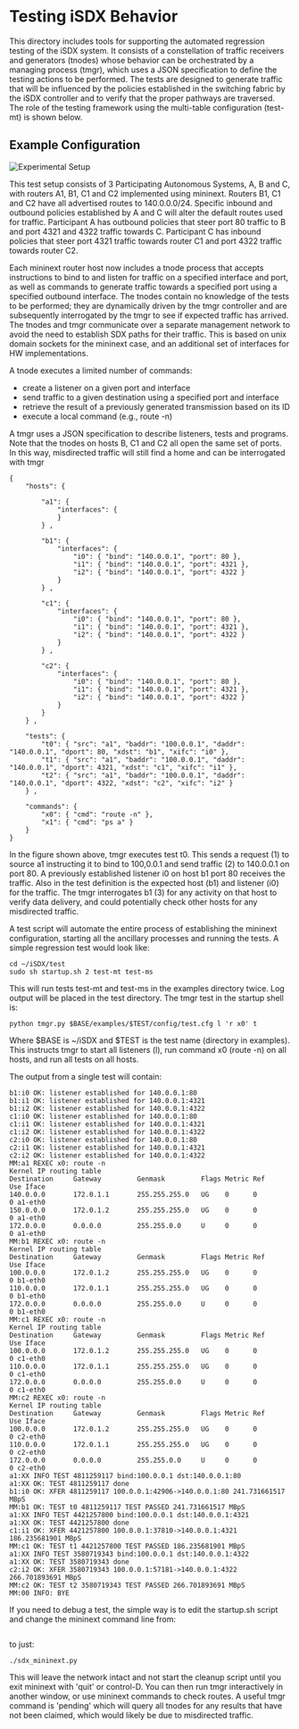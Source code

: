 # Testing iSDX Behavior

This directory includes tools for supporting the automated regression testing of the iSDX system.
It consists of a constellation of traffic receivers and generators (tnodes) whose behavior can be orchestrated by a managing process (tmgr), which uses a JSON specification to define the testing actions to be performed.
The tests are designed to generate traffic that will be influenced by the policies established in the switching fabric by the iSDX controller and to verify that the proper pathways are traversed.
The role of the testing framework using the multi-table configuration (test-mt) is shown below.

## Example Configuration 
![Experimental Setup](https://docs.google.com/drawings/d/1Hw2UdhdyfINE-BmS8xSCfEND3ZxkIzhgMoLKK9yb4Fc/pub?w=960&h=720)

This test setup consists of 3 Participating Autonomous Systems, A, B and C, with routers A1, B1, C1 and C2 implemented using mininext.
Routers B1, C1 and C2 have all advertised routes to 140.0.0.0/24.
Specific inbound and outbound policies established by A and C will alter the default routes used for traffic.
Participant A has outbound policies that steer port 80 traffic to B and port 4321 and 4322 traffic towards C.
Participant C has inbound policies that steer port 4321 traffic towards router C1 and port 4322 traffic towards router C2.

Each mininext router host now includes a tnode process that accepts instructions to bind to and listen for traffic on a specified interface and port, as well as commands to generate traffic towards a specified port using a specified outbound interface.
The tnodes contain no knowledge of the tests to be performed; they are dynamically driven by the tmgr controller and are subsequently interrogated by the tmgr to see if expected traffic has arrived.
The tnodes and tmgr communicate over a separate management network to avoid the need to establish SDX paths for their traffic.  This is based on unix domain sockets for the mininext case, and an additional set of interfaces for HW implementations.

A tnode executes a limited number of commands:
- create a listener on a given port and interface
- send traffic to a given destination using a specified port and interface
- retrieve the result of a previously generated transmission based on its ID
- execute a local command (e.g., route -n)

A tmgr uses a JSON specification to describe listeners, tests and programs.
Note that the tnodes on hosts B, C1 and C2 all open the same set of ports.
In this way, misdirected traffic will still find a home and can be interrogated with tmgr

```
{
	"hosts": {
	
		"a1": {
			"interfaces": {
	    	}
		} ,
		
		"b1": {
			"interfaces": {
	     		"i0": { "bind": "140.0.0.1", "port": 80 },
				"i1": { "bind": "140.0.0.1", "port": 4321 },
				"i2": { "bind": "140.0.0.1", "port": 4322 }
	    	}
		} ,
		
		"c1": {
			"interfaces": {
	     		"i0": { "bind": "140.0.0.1", "port": 80 },
				"i1": { "bind": "140.0.0.1", "port": 4321 },
				"i2": { "bind": "140.0.0.1", "port": 4322 }
	    	}
		} ,
		
		"c2": {
			"interfaces": {
	     		"i0": { "bind": "140.0.0.1", "port": 80 },
				"i1": { "bind": "140.0.0.1", "port": 4321 },
				"i2": { "bind": "140.0.0.1", "port": 4322 }
	    	}
		}
	} ,
	
	"tests": {
		"t0": { "src": "a1", "baddr": "100.0.0.1", "daddr": "140.0.0.1", "dport": 80, "xdst": "b1", "xifc": "i0" },
		"t1": { "src": "a1", "baddr": "100.0.0.1", "daddr": "140.0.0.1", "dport": 4321, "xdst": "c1", "xifc": "i1" },
		"t2": { "src": "a1", "baddr": "100.0.0.1", "daddr": "140.0.0.1", "dport": 4322, "xdst": "c2", "xifc": "i2" }
	} ,
	
	"commands": {
		"x0": { "cmd": "route -n" },
		"x1": { "cmd": "ps a" }	
	}
}
```

In the figure shown above, tmgr executes test t0.  This sends a request (1) to source a1 instructing it to bind to 100,0.0.1 and send traffic (2) to 140.0.0.1 on port 80.
A previously established listener i0 on host b1 port 80 receives the traffic.
Also in the test definition is the expected host (b1) and listener (i0) for the traffic.
The tmgr interrogates b1 (3) for any activity on that host to verify data delivery, and could potentially check other hosts for any misdirected traffic.

A test script will automate the entire process of establishing the mininext configuration, starting all the ancillary processes and running the tests.
A simple regression test would look like:
```
cd ~/iSDX/test
sudo sh startup.sh 2 test-mt test-ms
```
This will run tests test-mt and test-ms in the examples directory twice.
Log output will be placed in the test directory.
The tmgr test in the startup shell is:
```
python tmgr.py $BASE/examples/$TEST/config/test.cfg l 'r x0' t
```
Where $BASE is ~/iSDX and $TEST is the test name (directory in examples).
This instructs tmgr to start all listeners (l), run command x0 (route -n) on all hosts, and run all tests on all hosts.

The output from a single test will contain:
```
b1:i0 OK: listener established for 140.0.0.1:80
b1:i1 OK: listener established for 140.0.0.1:4321
b1:i2 OK: listener established for 140.0.0.1:4322
c1:i0 OK: listener established for 140.0.0.1:80
c1:i1 OK: listener established for 140.0.0.1:4321
c1:i2 OK: listener established for 140.0.0.1:4322
c2:i0 OK: listener established for 140.0.0.1:80
c2:i1 OK: listener established for 140.0.0.1:4321
c2:i2 OK: listener established for 140.0.0.1:4322
MM:a1 REXEC x0: route -n
Kernel IP routing table
Destination     Gateway         Genmask         Flags Metric Ref    Use Iface
140.0.0.0       172.0.1.1       255.255.255.0   UG    0      0        0 a1-eth0
150.0.0.0       172.0.1.2       255.255.255.0   UG    0      0        0 a1-eth0
172.0.0.0       0.0.0.0         255.255.0.0     U     0      0        0 a1-eth0
MM:b1 REXEC x0: route -n
Kernel IP routing table
Destination     Gateway         Genmask         Flags Metric Ref    Use Iface
100.0.0.0       172.0.1.2       255.255.255.0   UG    0      0        0 b1-eth0
110.0.0.0       172.0.1.1       255.255.255.0   UG    0      0        0 b1-eth0
172.0.0.0       0.0.0.0         255.255.0.0     U     0      0        0 b1-eth0
MM:c1 REXEC x0: route -n
Kernel IP routing table
Destination     Gateway         Genmask         Flags Metric Ref    Use Iface
100.0.0.0       172.0.1.2       255.255.255.0   UG    0      0        0 c1-eth0
110.0.0.0       172.0.1.1       255.255.255.0   UG    0      0        0 c1-eth0
172.0.0.0       0.0.0.0         255.255.0.0     U     0      0        0 c1-eth0
MM:c2 REXEC x0: route -n
Kernel IP routing table
Destination     Gateway         Genmask         Flags Metric Ref    Use Iface
100.0.0.0       172.0.1.2       255.255.255.0   UG    0      0        0 c2-eth0
110.0.0.0       172.0.1.1       255.255.255.0   UG    0      0        0 c2-eth0
172.0.0.0       0.0.0.0         255.255.0.0     U     0      0        0 c2-eth0
a1:XX INFO TEST 4811259117 bind:100.0.0.1 dst:140.0.0.1:80
a1:XX OK: TEST 4811259117 done
b1:i0 OK: XFER 4811259117 100.0.0.1:42906->140.0.0.1:80 241.731661517 MBpS
MM:b1 OK: TEST t0 4811259117 TEST PASSED 241.731661517 MBpS
a1:XX INFO TEST 4421257800 bind:100.0.0.1 dst:140.0.0.1:4321
a1:XX OK: TEST 4421257800 done
c1:i1 OK: XFER 4421257800 100.0.0.1:37810->140.0.0.1:4321 186.235681901 MBpS
MM:c1 OK: TEST t1 4421257800 TEST PASSED 186.235681901 MBpS
a1:XX INFO TEST 3580719343 bind:100.0.0.1 dst:140.0.0.1:4322
a1:XX OK: TEST 3580719343 done
c2:i2 OK: XFER 3580719343 100.0.0.1:57181->140.0.0.1:4322 266.701893691 MBpS
MM:c2 OK: TEST t2 3580719343 TEST PASSED 266.701893691 MBpS
MM:00 INFO: BYE
```

If you need to debug a test, the simple way is to edit the startup.sh script and change the mininext command line from:
```(sleep 45; echo quit) | ./sdx_mininext.py
```
to just:
```
./sdx_mininext.py
```
This will leave the network intact and not start the cleanup script until you exit mininext with 'quit' or control-D.
You can then run tmgr interactively in another window, or use mininext commands to check routes.
A useful tmgr command is 'pending' which will query all tnodes for any results that have not been claimed, which would likely be due to misdirected traffic.

